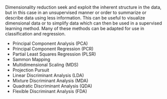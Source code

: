 Dimensionality reduction seek and exploit the inherent structure in the data, but in this case in an unsupervised manner or order to summarize or describe data using less information.
This can be useful to visualize dimensional data or to simplify data which can then be used in a supervised learning method. Many of these methods can be adapted for use in classification and regression.

* Principal Component Analysis (PCA)
* Principal Component Regression (PCR)
* Partial Least Squares Regression (PLSR)
* Sammon Mapping
* Multidimensional Scaling (MDS)
* Projection Pursuit
* Linear Discriminant Analysis (LDA)
* Mixture Discriminant Analysis (MDA)
* Quadratic Discriminant Analysis (QDA)
* Flexible Discriminant Analysis (FDA)

